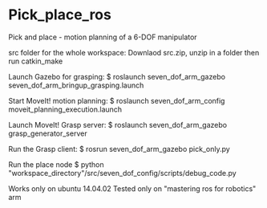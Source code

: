# Pick_place_ros
Pick and place - motion planning of a 6-DOF manipulator


src folder for the whole workspace:
Downlaod src.zip, unzip in a folder then run catkin_make

Launch Gazebo for grasping:
$ roslaunch seven_dof_arm_gazebo seven_dof_arm_bringup_grasping.launch

Start MoveIt! motion planning:
$ roslaunch seven_dof_arm_config moveit_planning_execution.launch

Launch MoveIt! Grasp server:
$ roslaunch seven_dof_arm_gazebo grasp_generator_server

Run the Grasp client:
$ rosrun seven_dof_arm_gazebo pick_only.py

Run the place node
$ python "workspace_directory"/src/seven_dof_config/scripts/debug_code.py

Works only on ubuntu 14.04.02
Tested only on "mastering ros for robotics" arm
